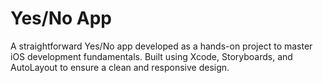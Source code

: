 # Yes/No App

A straightforward Yes/No app developed as a hands-on project to master iOS development fundamentals. Built using Xcode, Storyboards, and AutoLayout to ensure a clean and responsive design.
